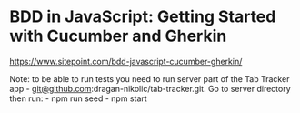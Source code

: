 # BDD in JavaScript: Getting Started with Cucumber and Gherkin

https://www.sitepoint.com/bdd-javascript-cucumber-gherkin/

Note: to be able to run tests you need to run server part of the Tab Tracker
app - git@github.com:dragan-nikolic/tab-tracker.git. Go to server directory
then run:
    - npm run seed
    - npm start
